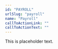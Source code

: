 ```yaml
---
id: "PAYROLL"
urlSlug: "payroll"
name: "Payroll"
callToActionLink: ""
callToActionText: ""
---
```


This is placeholder text.
